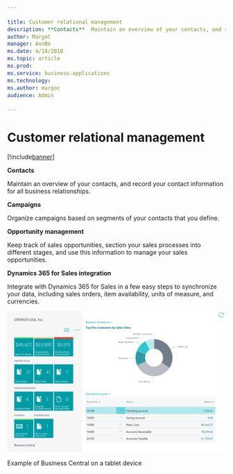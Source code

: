 ```yaml
---

title: Customer relational management
description: **Contacts**  Maintain an overview of your contacts, and record your contact information for all business relationships.
author: MargoC
manager: AnnBe
ms.date: 4/18/2018
ms.topic: article
ms.prod: 
ms.service: business-applications
ms.technology: 
ms.author: margoc
audience: Admin

---
```

#  Customer relational management 




[!include[banner](../../../includes/banner.md)]

**Contacts**

Maintain an overview of your contacts, and record your contact information for
all business relationships.

**Campaigns**

Organize campaigns based on segments of your contacts that you define.

**Opportunity management**

Keep track of sales opportunities, section your sales processes into different
stages, and use this information to manage your sales opportunities.

**Dynamics 365 for Sales integration**

Integrate with Dynamics 365 for Sales in a few easy steps to synchronize your
data, including sales orders, item availability, units of measure, and
currencies.

![A screenshot of Business Central on a tablet device](media/customer-relational-management-1.png "A screenshot of Business Central on a tablet device")
<!-- SMB_BusinessCentral_Tablet_A.png -->


Example of Business Central on a tablet device
